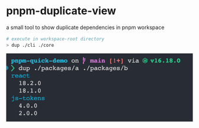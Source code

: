 # pnpm-duplicate-view

a small tool to show duplicate dependencies in pnpm workspace

```bash
# execute in workspace-root directory
> dup ./cli ./core
```

![preview](./assets/preview.png)
